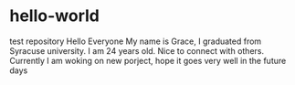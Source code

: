 # hello-world
test repository
Hello Everyone
My name is Grace, I graduated from Syracuse university. I am 24 years old. Nice to connect with others.
Currently I am woking on new porject, hope it goes very well in the future days
